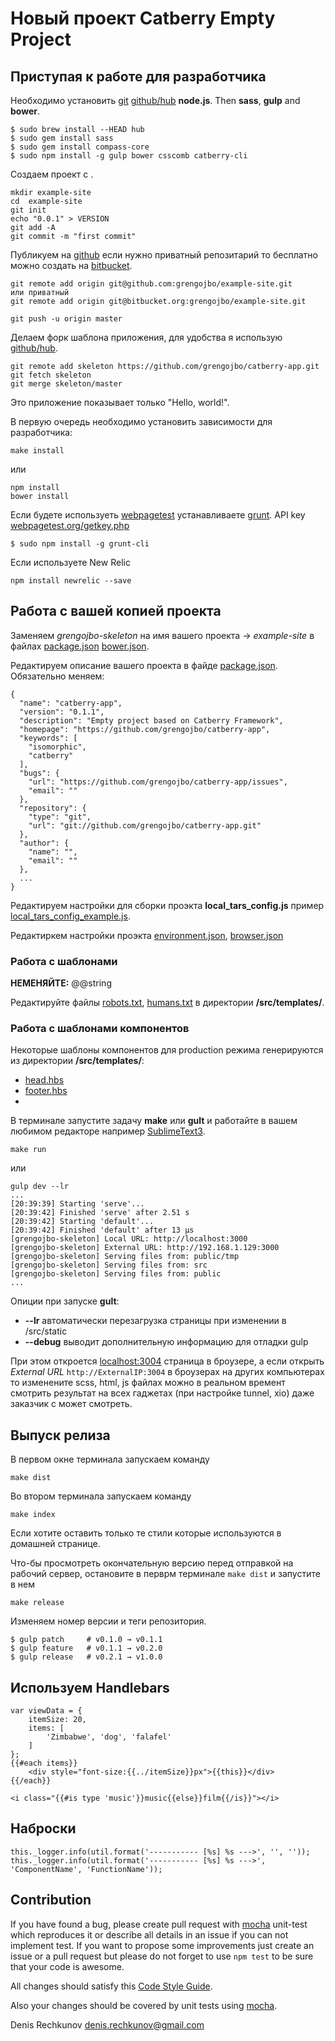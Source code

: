 #  Новый проект Catberry Empty Project

## Приступая к работе для разработчика

Необходимо установить [git](http://git-scm.com/downloads) [github/hub](https://github.com/github/hub) **node.js**. Then **sass**, **gulp** and **bower**.

```
$ sudo brew install --HEAD hub
$ sudo gem install sass
$ sudo gem install compass-core
$ sudo npm install -g gulp bower csscomb catberry-cli
```

Создаем проект с .

```
mkdir example-site
cd  example-site
git init
echo "0.0.1" > VERSION
git add -A
git commit -m "first commit"
```

Публикуем на [github](https://github.com) если нужно приватный репозитарий то бесплатно можно создать на [bitbucket](https://bitbucket.org).

```
git remote add origin git@github.com:grengojbo/example-site.git
или приватный
git remote add origin git@bitbucket.org:grengojbo/example-site.git

git push -u origin master
```

Делаем форк шаблона приложения, для удобства я использую [github/hub](https://github.com/github/hub).

```
git remote add skeleton https://github.com/grengojbo/catberry-app.git
git fetch skeleton
git merge skeleton/master
```

Это приложение показывает только "Hello, world!".

В первую очередь необходимо установить зависимости для разработчика:

```
make install
```
или
```
npm install
bower install
```

Если будете используеть [webpagetest](http://www.webpagetest.org) устанавливаете [grunt](http://gruntjs.com/getting-started). API key [webpagetest.org/getkey.php](https://www.webpagetest.org/getkey.php)

```
$ sudo npm install -g grunt-cli
```

Если используете New Relic

```
npm install newrelic --save
```

## Работа с вашей копией проекта

Заменяем *grengojbo-skeleton* на имя вашего проекта -> *example-site* в файлах [package.json](./package.json) [bower.json](./bower.json). 

Редактируем описание вашего проекта в файде [package.json](./package.json). Обязательно меняем:

```
{
  "name": "catberry-app",
  "version": "0.1.1",
  "description": "Empty project based on Catberry Framework",
  "homepage": "https://github.com/grengojbo/catberry-app",
  "keywords": [
    "isomorphic",
    "catberry"
  ],
  "bugs": {
    "url": "https://github.com/grengojbo/catberry-app/issues",
    "email": ""
  },
  "repository": {
    "type": "git",
    "url": "git://github.com/grengojbo/catberry-app.git"
  },
  "author": {
    "name": "",
    "email": ""
  },
  ...
}
```

Редактируем настройки для сборки проэкта **local_tars_config.js** пример [local_tars_config_example.js](./local_tars_config_example.js).

Редактиркем настройки проэкта [environment.json](./config/environment.json), [browser.json](./config/browser.json)

### Работа с шаблонами 

**НЕМЕНЯЙТЕ:** @@string

Редактируйте файлы [robots.txt](./src/templates/robots.txt), [humans.txt](./src/templates/humans.txt) в директории **/src/templates/**. 

### Работа с шаблонами компонентов

Некоторые шаблоны компонентов для production режима генерируются из директории **/src/templates/**:

  - [head.hbs](./src/templates/head/head.hbs)
  - [footer.hbs](./src/templates/footer/footer.hbs)
  - [](.)

В терминале запустите задачу **make** или **gult** и работайте в вашем любимом редакторе например [SublimeText3](http://www.sublimetext.com/3).
```
make run
```

или

```
gulp dev --lr
...
[20:39:39] Starting 'serve'...
[20:39:42] Finished 'serve' after 2.51 s
[20:39:42] Starting 'default'...
[20:39:42] Finished 'default' after 13 μs
[grengojbo-skeleton] Local URL: http://localhost:3000
[grengojbo-skeleton] External URL: http://192.168.1.129:3000
[grengojbo-skeleton] Serving files from: public/tmp
[grengojbo-skeleton] Serving files from: src
[grengojbo-skeleton] Serving files from: public
...
```

Опиции при запуске **gult**:

  - **--lr** автоматически перезагрузка страницы при изменении в /src/static
  - **--debug** выводит дополнительную информацию для отладки gulp

При этом откроется [localhost:3004](http://localhost:3004) страница в броузере, а если открыть *External URL* ```http://ExternalIP:3004``` в броузерах на других компьютерах то изменените scss, html, js файлах можно в реальном времент смотрить результат на всех гаджетах (при настройке tunnel, xio) даже заказчик с может смотреть.

## Выпуск релиза

В первом окне терминала запускаем команду

```
make dist
```

Во втором терминала запускаем команду

```
make index
```

Если хотите оставить только те стили которые используются в домашней странице.

Что-бы просмотреть окончательную версию перед отправкой на рабочий сервер, остановите в перврм терминале `make dist` и запустите в нем

```
make release
```

Изменяем номер версии и теги репозитория. 

```
$ gulp patch     # v0.1.0 → v0.1.1
$ gulp feature   # v0.1.1 → v0.2.0
$ gulp release   # v0.2.1 → v1.0.0
```

## Используем Handlebars

```
var viewData = {
    itemSize: 20,
    items: [
        'Zimbabwe', 'dog', 'falafel'
    ]
};
{{#each items}}
    <div style="font-size:{{../itemSize}}px">{{this}}</div>
{{/each}}

<i class="{{#is type 'music'}}music{{else}}film{{/is}}"></i>
```

## Наброски

```
this._logger.info(util.format('----------- [%s] %s --->', '', ''));
this._logger.info(util.format('----------- [%s] %s --->', 'ComponentName', 'FunctionName'));
```

## Contribution
If you have found a bug, please create pull request with [mocha](https://www.npmjs.org/package/mocha) 
unit-test which reproduces it or describe all details in an issue if you can not
implement test. If you want to propose some improvements just create an issue or
a pull request but please do not forget to use `npm test` to be sure that your
code is awesome.

All changes should satisfy this [Code Style Guide](https://github.com/catberry/catberry/blob/4.0.0/docs/code-style-guide.md).

Also your changes should be covered by unit tests using [mocha](https://www.npmjs.org/package/mocha).

Denis Rechkunov <denis.rechkunov@gmail.com>
